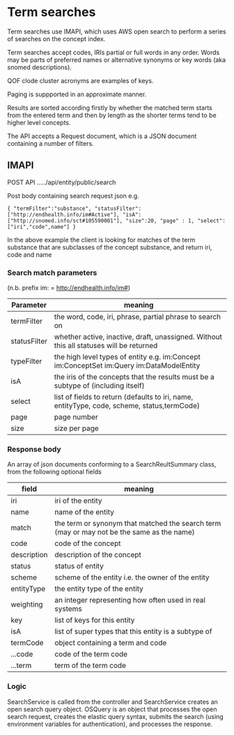 # Term searches
Term searches use IMAPI, which uses AWS open search to perform a series of searches on the concept index.

Term searches accept codes, IRIs partial or full words in any order. Words may be parts of preferred names or alternative synonyms or key words (aka snomed descriptions).

QOF clode cluster acronyms are examples of keys.

Paging is suppported in an approximate manner.

Results are sorted according firstly by whether the matched term starts from the entered term and then by length as the shorter terms tend to be higher level concepts.

The API accepts a Request document, which is a JSON document containing a number of filters.

## IMAPI

POST API   ...../api/entity/public/search

Post body containing search request json e.g.

`{
   "termFilter":"substance",
      "statusFilter":["http://endhealth.info/im#Active"],
       "isA":["http://snomed.info/sct#105590001"],
      "size":20,
      "page" : 1,
      "select":["iri","code",name"]
}`

In the above example the client is looking for matches of the term substance that are subclasses of the concept substance, and return iri, code and name

### Search match parameters
(n.b. prefix im: = http://endhealth.info/im#)


Parameter | meaning |
--- | --- | 
termFilter | the word, code, iri, phrase, partial phrase to search on |
statusFilter | whether active, inactive, draft, unassigned. Without this all statuses will be returned |
typeFilter | the high level types of entity e.g. im:Concept im:ConceptSet im:Query im:DataModelEntity |
isA | the iris of the concepts that the results must be a subtype of (including itself)|
select | list of fields to return (defaults to iri, name, entityType, code, scheme, status,termCode)
page  |  page number
size  | size per page 

### Response body
An array of json documents conforming to a SearchReultSummary class, from the following optional fields

field | meaning |
--- | --- |
iri  |           iri of the entity
name  |          name of the entity
match  |         the term or synonym that matched the search term (may or may not be the same as the name)
code    |        code of the concept
description   |  description of the concept
status | status of entity
scheme | scheme of the entity i.e. the owner of the entity
entityType | the entity type of the entity
weighting | an integer representing how often used in real systems
key | list of keys for this entity
isA |  list of super types that this entity is a subtype of
termCode  | object containing a term and code
 ...code  | code of the term code
 ...term  | term of the term code

### Logic
SearchService is called from the controller and SearchService creates an open search query object.
OSQuery is an object that processes the open search request, creates the elastic query syntax, submits the search (using environment variables for authentication),
and processes the response.
